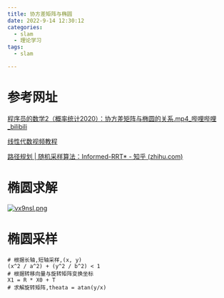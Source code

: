 ```yaml
---
title: 协方差矩阵与椭圆
date: 2022-9-14 12:30:12
categories:
  - slam
  - 理论学习
tags:
  - slam

---
```


# 参考网址

[程序员的数学2（概率统计2020）：协方差矩阵与椭圆的关系.mp4_哔哩哔哩_bilibili](https://www.bilibili.com/video/BV1gg41117ha?spm_id_from=333.337.search-card.all.click&vd_source=745fd1b1f3e42bb544237f6d0bf78bb2)

[线性代数视频教程](https://www.bilibili.com/video/BV1ib411t7YR?spm_id_from=333.337.search-card.all.click)

[路径规划 | 随机采样算法：Informed-RRT* - 知乎 (zhihu.com)](https://zhuanlan.zhihu.com/p/372315811)

# 椭圆求解

[![vx9nsI.png](https://s1.ax1x.com/2022/09/14/vx9nsI.png)](https://imgse.com/i/vx9nsI)

# 椭圆采样

```
# 根据长轴,短轴采样,(x, y)
(x^2 / a^2) + (y^2 / b^2) < 1
# 根据转移向量与旋转矩阵变换坐标
X1 = R * X0 + T
# 求解旋转矩阵,theata = atan(y/x)
```

